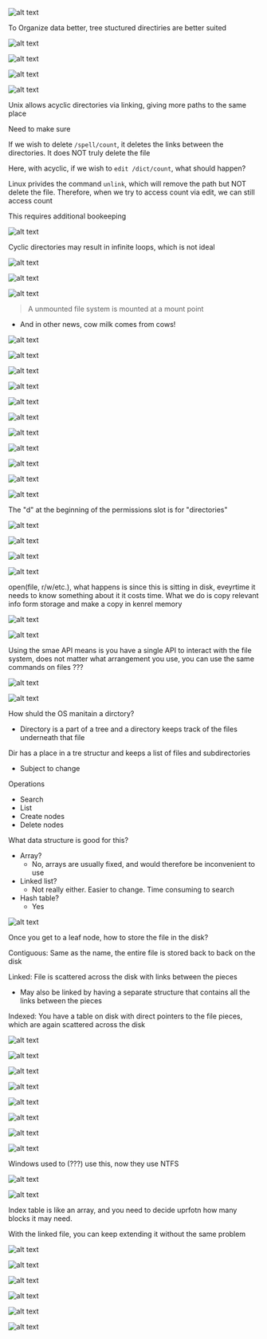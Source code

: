 ![alt text](img/Lecture23/image.png)  

To Organize data better, tree stuctured directiries are better suited  

![alt text](img/Lecture23/image-1.png)  

![alt text](img/Lecture23/image-2.png)  

![alt text](img/Lecture23/image-3.png)  

![alt text](img/Lecture23/image-4.png)  

Unix allows acyclic directories via linking, giving more paths to the same place  

Need to make sure  

If we wish to delete `/spell/count`, it deletes the links between the directories. It does NOT truly delete the file  

Here, with acyclic, if we wish to `edit /dict/count`, what should happen?  

Linux privides the command `unlink`, which will remove the path but NOT delete the file. Therefore, when we try to access count via edit, we can still access count  

This requires additional bookeeping  



![alt text](img/Lecture23/image-5.png)  

Cyclic directories may result in infinite loops, which is not ideal  

![alt text](img/Lecture23/image-6.png)  

![alt text](img/Lecture23/image-7.png)  

![alt text](img/Lecture23/image-8.png)  

> A unmounted file system is mounted at a mount point  

* And in other news, cow milk comes from cows!  

![alt text](img/Lecture23/image-9.png)  

![alt text](img/Lecture23/image-10.png)  

![alt text](img/Lecture23/image-11.png)  

![alt text](img/Lecture23/image-12.png)  

![alt text](img/Lecture23/image-13.png)  

![alt text](img/Lecture23/image-14.png)  

![alt text](img/Lecture23/image-15.png)  

![alt text](img/Lecture23/image-16.png)  

![alt text](img/Lecture23/image-17.png)  

![alt text](img/Lecture23/image-18.png)  

![alt text](img/Lecture23/image-19.png)  

The "d" at the beginning of the permissions slot is for "directories"  

![alt text](img/Lecture23/image-20.png)  

![alt text](img/Lecture23/image-21.png)  

![alt text](img/Lecture23/image-22.png)  

![alt text](img/Lecture23/image-23.png)  

open(file, r/w/etc.), what happens is since this is sitting in disk, eveyrtime it needs to know something about it it costs time. What we do is copy relevant info form storage and make a copy in kenrel memory  

![alt text](img/Lecture23/image-24.png)  

![alt text](img/Lecture23/image-25.png)  

Using the smae API means is you have a single API to interact with the file system, does not matter what arrangement you use, you can use the same commands on files ???  

![alt text](img/Lecture23/image-26.png)  

![alt text](img/Lecture23/image-27.png)  

How shuld the OS manitain a dirctory?  
* Directory is a part of a tree and a directory keeps track of the files underneath that file  

Dir has a place in a tre structur and keeps a list of files and subdirectories  
* Subject to change  

Operations  
* Search
* List
* Create nodes
* Delete nodes

What data structure is good for this?
* Array?
    * No, arrays are usually fixed, and would therefore be inconvenient to use  
* Linked list?
    * Not really either. Easier to change. Time consuming to search
* Hash table?
    * Yes  

![alt text](img/Lecture23/image-28.png)  

Once you get to a leaf node, how to store the file in the disk?  

Contiguous: Same as the name, the entire file is stored back to back on the disk

Linked: File is scattered across the disk with links between the pieces  
* May also be linked by having a separate structure that contains all the links between the pieces  

Indexed: You have a table on disk with direct pointers to the file pieces, which are again scattered across the disk  

![alt text](img/Lecture23/image-29.png)  

![alt text](img/Lecture23/image-30.png)  

![alt text](img/Lecture23/image-31.png)  

![alt text](img/Lecture23/image-32.png)  

![alt text](img/Lecture23/image-33.png)  

![alt text](img/Lecture23/image-34.png)  

![alt text](img/Lecture23/image-35.png)  

![alt text](img/Lecture23/image-36.png)  

Windows used to (???) use this, now they use NTFS

![alt text](img/Lecture23/image-37.png)  

![alt text](img/Lecture23/image-38.png)  

Index table is like an array, and you need to decide uprfotn how many blocks it may need.  

With the linked file, you can keep extending it without the same problem  

![alt text](img/Lecture23/image-39.png)  

![alt text](img/Lecture23/image-40.png)  

![alt text](img/Lecture23/image-41.png)  

![alt text](img/Lecture23/image-42.png)  

![alt text](img/Lecture23/image-43.png)  

![alt text](img/Lecture23/image-44.png)  

